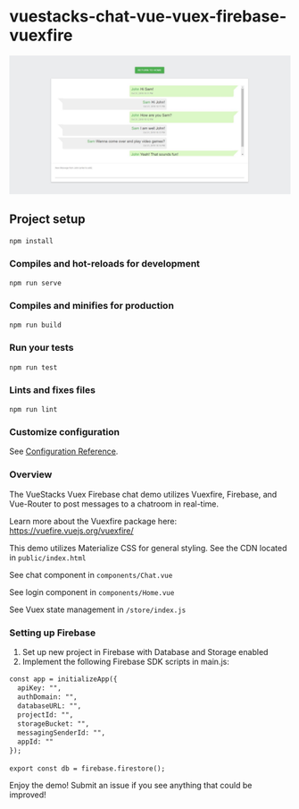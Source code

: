 # vuestacks-chat-vue-vuex-firebase-vuexfire

![alt text](https://raw.githubusercontent.com/jsfanatik/vuestacks-chat-mevn-vuex-mongoose/master/src/assets/vuestacks-chat.JPG)

## Project setup
```
npm install
```

### Compiles and hot-reloads for development
```
npm run serve
```

### Compiles and minifies for production
```
npm run build
```

### Run your tests
```
npm run test
```

### Lints and fixes files
```
npm run lint
```

### Customize configuration
See [Configuration Reference](https://cli.vuejs.org/config/).

### Overview

The VueStacks Vuex Firebase chat demo utilizes Vuexfire, Firebase, and Vue-Router to post messages to a chatroom in real-time.

Learn more about the Vuexfire package here: https://vuefire.vuejs.org/vuexfire/ 

This demo utilizes Materialize CSS for general styling. See the CDN located in ```public/index.html```

See chat component in ```components/Chat.vue```

See login component in ```components/Home.vue```

See Vuex state management in ```/store/index.js```


### Setting up Firebase

1) Set up new project in Firebase with Database and Storage enabled
2) Implement the following Firebase SDK scripts in main.js:
```
const app = initializeApp({
  apiKey: "",
  authDomain: "",
  databaseURL: "",
  projectId: "",
  storageBucket: "",
  messagingSenderId: "",
  appId: ""
});

export const db = firebase.firestore();
```
Enjoy the demo! Submit an issue if you see anything that could be improved!
